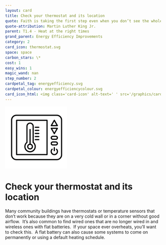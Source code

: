 ```yaml
---
layout: card
title: Check your thermostat and its location
quote: Faith is taking the first step even when you don’t see the whole staircase.  
quote-attribution: Martin Luther King Jr.
parent: T1.4 - Heat at the right times
grand_parent: Energy Efficiency Improvements 
category: 2
card_icon: thermostat.svg
space: space
carbon_stars: \*
cost: 1
easy_wins: 1
magic_wand: nan
step_number: 2
cardpetal_tag: energyefficiency.svg
cardpetal_colour: energyefficiencycolour.svg
card_icon_html: <img class='card-icon' alt-text=' ' src='/graphics/card_icons/thermostat.svg'>
---
```


<img class='card-icon' alt-text=' ' src='/graphics/card_icons/thermostat.svg'>
<h1>Check your thermostat and its location</h1>

<p>Many community buildings have thermostats or temperature sensors that don’t work because they are on a very cold wall or in a corner without good airflow.  It’s also common to find wired ones that are no longer wired in and wireless ones with flat batteries.  If your space ever overheats, you’ll want to check this.  A flat battery can also cause some systems to come on permanently or using a default heating schedule.</p> 

